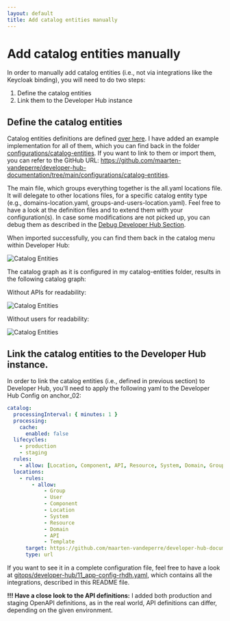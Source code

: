 ```yaml
---
layout: default
title: Add catalog entities manually
---
```


# Add catalog entities manually
In order to manually add catalog entities (i.e., not via integrations like the Keycloak binding), you will need to do two steps:
1. Define the catalog entities
2. Link them to the Developer Hub instance

## Define the catalog entities
Catalog entities definitions are defined [over here](https://backstage.io/docs/features/software-catalog/descriptor-format/). I have added an example implementation
for all of them, which you can find back in the folder [configurations/catalog-entities](https://github.com/maarten-vandeperre/developer-hub-documentation/tree/main/configurations/catalog-entities). If you want to link to them or import them,
you can refer to the GitHub URL: https://github.com/maarten-vandeperre/developer-hub-documentation/tree/main/configurations/catalog-entities.

The main file, which groups everything together is the all.yaml locations file. It will delegate to other locations files, for a specific catalog entity type
(e.g., domains-location.yaml, groups-and-users-location.yaml). Feel free to have a look at the definition files and to extend them
with your configuration(s). In case some modifications are not picked up, you can debug them as described in the [Debug Developer Hub Section](https://maarten-vandeperre.github.io/developer-hub-documentation/general/debug.html).

When imported successfully, you can find them back in the catalog menu within Developer Hub:

![Catalog Entities](/assets/images/catalog_entities/catalog_entities_overview2.png)

The catalog graph as it is configured in my catalog-entities folder, results in the following catalog graph:

Without APIs for readability:

![Catalog Entities](/assets/images/catalog_entities/catalog_graph_simple.png)

Without users for readability:

![Catalog Entities](/assets/images/catalog_entities/catalog_graph_simple_2.png)

## Link the catalog entities to the Developer Hub instance.
In order to link the catalog entities (i.e., defined in previous section) to Developer Hub, you'll need to apply the
following yaml to the Developer Hub Config on anchor_02:
```yaml
catalog:
  processingInterval: { minutes: 1 }
  processing:
    cache:
      enabled: false
  lifecycles:
    - production
    - staging
  rules:
    - allow: [Location, Component, API, Resource, System, Domain, Group, User, Template]
  locations:
    - rules:
        - allow:
            - Group
            - User
            - Component
            - Location
            - System
            - Resource
            - Domain
            - API
            - Template
      target: https://github.com/maarten-vandeperre/developer-hub-documentation/blob/main/configurations/catalog-entities/all.yaml
      type: url
```

If you want to see it in a complete configuration file, feel free to have a look at [gitops/developer-hub/11_app-config-rhdh.yaml](https://github.com/maarten-vandeperre/developer-hub-documentation/tree/main/gitops/developer-hub/11_app-config-rhdh.yaml),
which contains all the integrations, described in this README file.

**!!! Have a close look to the API definitions:** I added both production and staging OpenAPI definitions, as in the real world,
API definitions can differ, depending on the given environment.